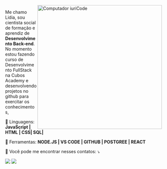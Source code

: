 <img src="https://raw.githubusercontent.com/MicaelliMedeiros/micaellimedeiros/master/image/computer-illustration.png" min-width="400px" max-width="400px" width="400px" align="right" alt="Computador iuriCode">

<p align="left"> 
  Me chamo Lidia, sou cientista social de formação e aprendiz de <strong>Desenvolvimento Back-end</strong>.<br>
  No momento estou fazendo curso de Desenvolvimento FullStack na Cubos Academy e desenvolvendo projetos no github para exercitar os conhecimentos,
</p>

<p align="left">
  🦄 Linguagens: <strong>JavaScript | HTML | CSS| SQL|</strong>
</p>

<p align="left">
  💼 Ferramentas: <strong>NODE.JS | VS CODE | GITHUB | POSTGREE | REACT</strong>
</p>

<p align="left">
  💌 Você pode me encontrar nesses contatos: ⤵️
</p>

<p align="left">
  <a href="https://criarmeulink.com.br/u/1678159270" alt="Gmail">
  <img src="https://img.shields.io/badge/-Gmail-FF0000?style=flat-square&labelColor=FF0000&logo=gmail&logoColor=white&link=LINK-DO-SEU-EMAIL" /></a>

  <a href="https://www.linkedin.com/in/lidia-bradymir/" alt="Linkedin">
  <img src="https://img.shields.io/badge/-Linkedin-0e76a8?style=flat-square&logo=Linkedin&logoColor=white&link=LINK-DO-SEU-LINKEDIN" /></a>
